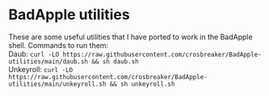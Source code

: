 # BadApple utilities
These are some useful utilities that I have ported to work in the BadApple shell.
Commands to run them:
<br>
Daub: ``curl -LO https://raw.githubusercontent.com/crosbreaker/BadApple-utilities/main/daub.sh && sh daub.sh``
<br>
Unkeyroll:  ``curl -LO https://raw.githubusercontent.com/crosbreaker/BadApple-utilities/main/unkeyroll.sh && sh unkeyroll.sh``
